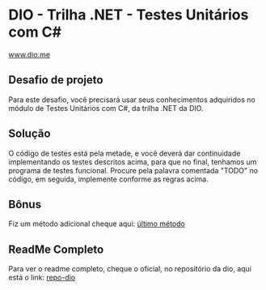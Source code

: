 # DIO - Trilha .NET - Testes Unitários com C#
www.dio.me

## Desafio de projeto
Para este desafio, você precisará usar seus conhecimentos adquiridos no módulo de Testes Unitários com C#, da trilha .NET da DIO.

## Solução
O código de testes está pela metade, e você deverá dar continuidade implementando os testes descritos acima, para que no final, tenhamos um programa de testes funcional. Procure pela palavra comentada "TODO" no código, em seguida, implemente conforme as regras acima.

## Bônus
Fiz um método adicional cheque aqui: [último método](https://github.com/henriquebenjamim/testes-unitarios-csharp-dio/blob/main/TestesUnitarios.Desafio.Tests/ValidacoesStringTests.cs)

## ReadMe Completo
Para ver o readme completo, cheque o oficial, no repositório da dio, aqui está o link: [repo-dio](https://github.com/digitalinnovationone/trilha-net-testes-unitarios-desafio)